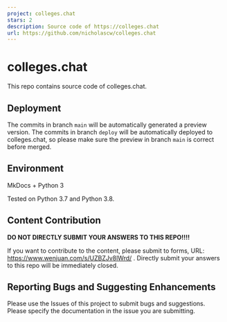 ```yaml
---
project: colleges.chat
stars: 2
description: Source code of https://colleges.chat
url: https://github.com/nicholascw/colleges.chat
---
```


colleges.chat
=============

This repo contains source code of colleges.chat.

Deployment
----------

The commits in branch `main` will be automatically generated a preview version. The commits in branch `deploy` will be automatically deployed to colleges.chat, so please make sure the preview in branch `main` is correct before merged.

Environment
-----------

MkDocs + Python 3

Tested on Python 3.7 and Python 3.8.

Content Contribution
--------------------

**DO NOT DIRECTLY SUBMIT YOUR ANSWERS TO THIS REPO!!!!**

If you want to contribute to the content, please submit to forms, URL: https://www.wenjuan.com/s/UZBZJv8lWrd/ . Directly submit your answers to this repo will be immediately closed.

Reporting Bugs and Suggesting Enhancements
------------------------------------------

Please use the Issues of this project to submit bugs and suggestions. Please specify the documentation in the issue you are submitting.
